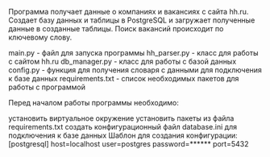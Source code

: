 Программа получает данные о компаниях и вакансиях с сайта hh.ru. Cоздает базу данных и таблицы в PostgreSQL и загружает полученные данные в созданные таблицы. Поиск вакансий происходит по ключевому слову.

main.py - файл для запуска программы hh_parser.py - класс для работы с сайтом hh.ru db_manager.py - класс для работы с базой данных config.py - функция для получения словаря с данными для подключения к базе данных requirements.txt - список необходимых пакетов для работы с программой

Перед началом работы программы необходимо:

установить виртуальное окружение установить пакеты из файла requirements.txt создать конфигурационный файл database.ini для подключения к базе данных Шаблон для создания конфигурации: [postgresql] host=localhost user=postgres password=****** port=5432